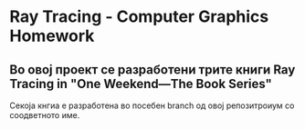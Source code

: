 # Ray Tracing - Computer Graphics Homework

## Во овој проект се разработени трите книги Ray Tracing in "One Weekend—The Book Series"

Секоја кнгиа е разработена во посебен branch од овој репозитроиум со соодветното име.
